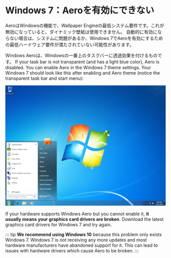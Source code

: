 # Windows 7：Aeroを有効にできない

AeroはWindowsの機能で、Wallpaper Engineの最低システム要件です。これが無効になっていると、ダイナミック壁紙は使用できません。 自動的に有効にならない場合は、システムに問題があるか、Windows 7でAeroを有効にするための最低ハードウェア要件が満たされていない可能性があります。

Windows Aeroは、Windowsの一番上のタスクバーに透過効果を付けるものです。 If your task bar is not transparent (and has a light blue color), Aero is disabled. You can enable Aero in the Windows 7 theme settings. Your Windows 7 should look like this after enabling and Aero theme (notice the transparent task bar and start menu):

![Windows 7 with Aero](./w7.png)

If your hardware supports Windows Aero but you cannot enable it, **it usually means your graphics card drivers are broken**. Download the latest graphics card drivers for Windows 7 and try again.

::: tip **We recommend using Windows 10** because this problem only exists Windows 7. Windows 7 is not receiving any more updates and most hardware manufacturers have abandoned support for it. This can lead to issues with hardware drivers which cause Aero to be broken. :::